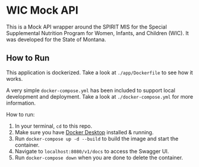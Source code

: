 # WIC Mock API

This is a Mock API wrapper around the SPIRIT MIS for the Special Supplemental Nutrition Program for Women, Infants, and Children (WIC). It was developed for the State of Montana.

## How to Run

This application is dockerized. Take a look at `./app/Dockerfile` to see how it works.

A very simple `docker-compose.yml` has been included to support local development and deployment. Take a look at `./docker-compose.yml` for more information.

How to run:

1. In your terminal, `cd` to this repo.
2. Make sure you have [Docker Desktop](https://www.docker.com/products/docker-desktop/) installed & running.
3. Run `docker-compose up -d --build` to build the image and start the container.
4. Navigate to `localhost:8080/v1/docs` to access the Swagger UI.
5. Run `docker-compose down` when you are done to delete the container.

